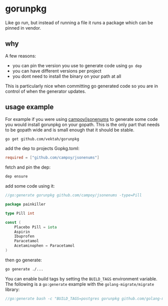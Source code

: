 # gorunpkg

Like go run, but instead of running a file it runs a package which can be pinned in vendor.

## why

A few reasons:

- you can pin the version you use to generate code using `go dep`
- you can have different versions per project
- you dont need to install the binary on your path at all

This is particularly nice when committing go generated code so you are in control of when the generator updates.

## usage example

For example if you were using [campoy/jsonenums](http://github.com/campoy/jsonenums) to generate some code you would
install gorunpkg on your gopath. This is the only part that needs to be gopath wide and is small enough that it should be stable.

```bash
go get github.com/vektah/gorunpkg
```

add the dep to projects Gopkg.toml:

```toml
required = ["github.com/campoy/jsonenums"]
```

fetch and pin the dep:

```bash
dep ensure
```

add some code using it:

```go
//go:generate gorunpkg github.com/campoy/jsonenums -type=Pill

package painkiller

type Pill int

const (
	Placebo Pill = iota
	Aspirin
	Ibuprofen
	Paracetamol
	Acetaminophen = Paracetamol
)
```

then go generate:

```bash
go generate ./...
```

You can enable build tags by setting the `BUILD_TAGS` environment variable.
The following is a `go:generate` example with the `golang-migrate/migrate` library:

```go
//go:generate bash -c "BUILD_TAGS=postgres gorunpkg github.com/golang-migrate/migrate/cli --help"
```
